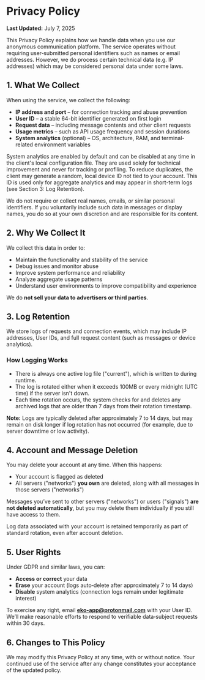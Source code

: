 # Privacy Policy

**Last Updated:** July 7, 2025

This Privacy Policy explains how we handle data when you use our anonymous communication platform. The service operates without requiring user‑submitted personal identifiers such as names or email addresses. However, we do process certain technical data (e.g. IP addresses) which may be considered personal data under some laws.

## 1. What We Collect

When using the service, we collect the following:

- **IP address and port** – for connection tracking and abuse prevention
- **User ID** – a stable 64-bit identifier generated on first login
- **Request data** – including message contents and other client requests
- **Usage metrics** – such as API usage frequency and session durations
- **System analytics** (optional) – OS, architecture, RAM, and terminal-related environment variables

System analytics are enabled by default and can be disabled at any time in the client's local configuration file. They are used solely for technical improvement and never for tracking or profiling. To reduce duplicates, the client may generate a random, local device ID not tied to your account. This ID is used only for aggregate analytics and may appear in short-term logs (see Section 3: Log Retention).

We do not require or collect real names, emails, or similar personal identifiers. If you voluntarily include such data in messages or display names, you do so at your own discretion and are responsible for its content.

## 2. Why We Collect It

We collect this data in order to:

- Maintain the functionality and stability of the service
- Debug issues and monitor abuse
- Improve system performance and reliability
- Analyze aggregate usage patterns
- Understand user environments to improve compatibility and experience

We do **not sell your data to advertisers or third parties**.

## 3. Log Retention

We store logs of requests and connection events, which may include IP addresses, User IDs, and full request content (such as messages or device analytics).

### How Logging Works

- There is always one active log file ("current"), which is written to during runtime.
- The log is rotated either when it exceeds 100MB or every midnight (UTC time) if the server isn't down.
- Each time rotation occurs, the system checks for and deletes any archived logs that are older than 7 days from their rotation timestamp.

**Note:** Logs are typically deleted after approximately 7 to 14 days, but may remain on disk longer if log rotation has not occurred (for example, due to server downtime or low activity).

## 4. Account and Message Deletion

You may delete your account at any time. When this happens:

- Your account is flagged as deleted
- All servers ("networks") **you own** are deleted, along with all messages in those servers ("networks")

Messages you’ve sent to other servers ("networks") or users ("signals") **are not deleted automatically**, but you may delete them individually if you still have access to them.

Log data associated with your account is retained temporarily as part of standard rotation, even after account deletion.

## 5. User Rights

Under GDPR and similar laws, you can:

- **Access or correct** your data
- **Erase** your account (logs auto‑delete after approximately 7 to 14 days)
- **Disable** system analytics (connection logs remain under legitimate interest)

To exercise any right, email **eko-app@protonmail.com** with your User ID.
We’ll make reasonable efforts to respond to verifiable data‑subject requests within 30 days.

## 6. Changes to This Policy

We may modify this Privacy Policy at any time, with or without notice. Your continued use of the service after any change constitutes your acceptance of the updated policy.
